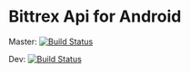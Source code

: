 # Bittrex Api for Android


Master: [![Build Status](https://travis-ci.org/CoryCharlton/Android-Bittrex-Api.svg?branch=master)](https://travis-ci.org/CoryCharlton/Android-Bittrex-Api)

Dev: [![Build Status](https://travis-ci.org/CoryCharlton/Android-Bittrex-Api.svg?branch=dev)](https://travis-ci.org/CoryCharlton/Android-Bittrex-Api)